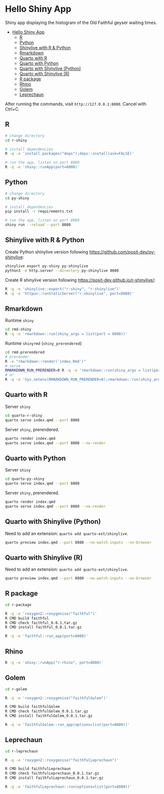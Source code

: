 # Hello Shiny App

Shiny app displaying the histogram of the Old Faithful geyser waiting times.

- [Hello Shiny App](#hello-shiny-app)
  - [R](#r)
  - [Python](#python)
  - [Shinylive with R \& Python](#shinylive-with-r--python)
  - [Rmarkdown](#rmarkdown)
  - [Quarto with R](#quarto-with-r)
  - [Quarto with Python](#quarto-with-python)
  - [Quarto with Shinylive (Python)](#quarto-with-shinylive-python)
  - [Quarto with Shinylive (R)](#quarto-with-shinylive-r)
  - [R package](#r-package)
  - [Rhino](#rhino)
  - [Golem](#golem)
  - [Leprechaun](#leprechaun)

After running the commands, visit `http://127.0.0.1:8080`. Cancel with Ctrl+C.

## R

```bash
# change directory
cd r-shiny

# install dependencies
R -q -e 'install.packages("deps");deps::install(ask=FALSE)'

# run the app, listen on port 8080
R -q -e 'shiny::runApp(port=8080)'
```

## Python

```bash
# change directory
cd py-shiny

# install dependencies
pip install -r requirements.txt

# run the app, listen on port 8080
shiny run --reload --port 8080
```

## Shinylive with R & Python

Create Python shinylive version following <https://github.com/posit-dev/py-shinylive>:

```bash
shinylive export py-shiny py-shinylive
python3 -m http.server --directory py-shinylive 8080
```

Create R shinylive version following <https://posit-dev.github.io/r-shinylive/>:

```bash
R -q -e 'shinylive::export("r-shiny", "r-shinylive")'
R -q -e 'httpuv::runStaticServer("r-shinylive", port=8080)'
```

## Rmarkdown

Runtime `shiny`

```bash
cd rmd-shiny
R -q -e 'rmarkdown::run(shiny_args = list(port = 8080))'
```

Runtime `shinyrmd` (`shiny_prerendered`)

```bash
cd rmd-prerendered
# prerender
R -e "rmarkdown::render('index.Rmd')"
# serve
RMARKDOWN_RUN_PRERENDER=0 R -q -e 'rmarkdown::run(shiny_args = list(port = 8080))'
# or
R -q -e 'Sys.setenv(RMARKDOWN_RUN_PRERENDER=0);rmarkdown::run(shiny_args = list(port = 8080))'
```

## Quarto with R

Server `shiny`

```bash
cd quarto-r-shiny
quarto serve index.qmd --port 8080
```

Server `shiny`, prerendered.

```bash
quarto render index.qmd
quarto serve index.qmd --port 8080 --no-render
```

## Quarto with Python

Server `shiny`

```bash
cd quarto-py-shiny
quarto serve index.qmd --port 8080
```

Server `shiny`, prerendered.

```bash
quarto render index.qmd
quarto serve index.qmd --port 8080 --no-render
```

## Quarto with Shinylive (Python)

Need to add an extension: `quarto add quarto-ext/shinylive`.

```bash
quarto preview index.qmd --port 8080 --no-watch-inputs --no-browser
```

## Quarto with Shinylive (R)

Need to add an extension: `quarto add quarto-ext/shinylive`.

```bash
quarto preview index.qmd --port 8080 --no-watch-inputs --no-browser
```

## R package

```bash
cd r-package

R -q -e 'roxygen2::roxygenise("faithful")'
R CMD build faithful
R CMD check faithful_0.0.1.tar.gz
R CMD install faithful_0.0.1.tar.gz

R -q -e 'faithful::run_app(port=8080)'
```

## Rhino

```bash
R -q -e 'shiny::runApp("r-rhino", port=8080)'
```

## Golem

```bash
cd r-golem

R -q -e 'roxygen2::roxygenise("faithfulGolem")'

R CMD build faithfulGolem
R CMD check faithfulGolem_0.0.1.tar.gz
R CMD install faithfulGolem_0.0.1.tar.gz

R -q -e 'faithfulGolem::run_app(options=list(port=8080))'
```

## Leprechaun

```bash
cd r-leprechaun

R -q -e 'roxygen2::roxygenise("faithfulLeprechaun")'

R CMD build faithfulLeprechaun
R CMD check faithfulLeprechaun_0.0.1.tar.gz
R CMD install faithfulLeprechaun_0.0.1.tar.gz

R -q -e 'faithfulLeprechaun::run(options=list(port=8080))'
```
